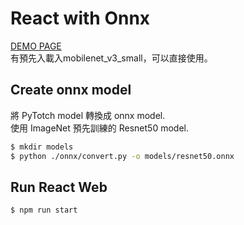 # React with Onnx

[DEMO PAGE](https://strongball.github.io/react-pytorch-onnx)  
有預先入載入mobilenet_v3_small，可以直接使用。
## Create onnx model
將 PyTotch model 轉換成 onnx model.  
使用 ImageNet 預先訓練的 Resnet50 model.

``` sh
$ mkdir models
$ python ./onnx/convert.py -o models/resnet50.onnx
```

## Run React Web
``` sh
$ npm run start
```
